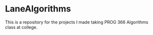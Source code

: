 # LaneAlgorithms

This is a repository for the projects I made taking PROG 366 Algorithms class at college.
